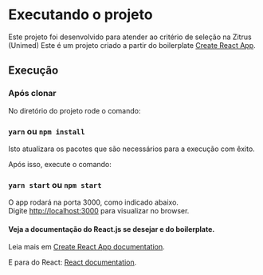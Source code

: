 # Executando o projeto
Este projeto foi desenvolvido para atender ao critério de seleção na Zitrus (Unimed)
Este é um projeto criado a partir do boilerplate [Create React App](https://github.com/facebook/create-react-app).

## Execução
### Após clonar
No diretório do projeto rode o comando:
### `yarn` ou   `npm install` 
Isto atualizara os pacotes que são necessários para a execução com êxito.

Após isso, execute o comando:
### `yarn start` ou `npm start` 

O app rodará na porta 3000, como indicado abaixo.\
Digite [http://localhost:3000](http://localhost:3000) para visualizar no browser.

#### Veja a documentação do React.js se desejar e do boilerplate.

Leia mais em  [Create React App documentation](https://facebook.github.io/create-react-app/docs/getting-started).

E para do React: [React documentation](https://reactjs.org/).
